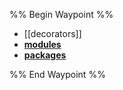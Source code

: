 %% Begin Waypoint %%
- [[decorators]]
- **[modules](./modules/modules.md)**
- **[packages](./packages/packages.md)**

%% End Waypoint %%
